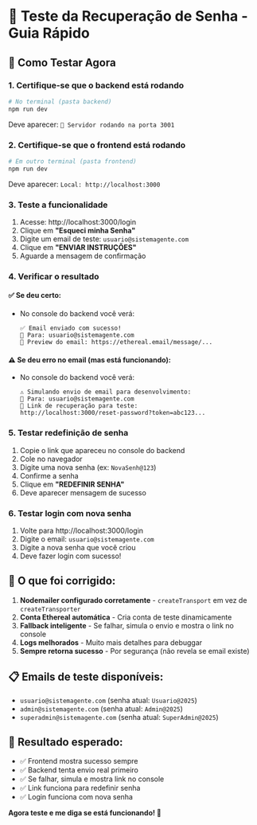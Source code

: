 # 🧪 Teste da Recuperação de Senha - Guia Rápido

## 🚀 Como Testar Agora

### 1. **Certifique-se que o backend está rodando**
```bash
# No terminal (pasta backend)
npm run dev
```
Deve aparecer: `🚀 Servidor rodando na porta 3001`

### 2. **Certifique-se que o frontend está rodando**
```bash
# Em outro terminal (pasta frontend)  
npm run dev
```
Deve aparecer: `Local: http://localhost:3000`

### 3. **Teste a funcionalidade**
1. Acesse: http://localhost:3000/login
2. Clique em **"Esqueci minha Senha"**
3. Digite um email de teste: `usuario@sistemagente.com`
4. Clique em **"ENVIAR INSTRUÇÕES"**
5. Aguarde a mensagem de confirmação

### 4. **Verificar o resultado**

#### ✅ **Se deu certo:**
- No console do backend você verá:
  ```
  ✅ Email enviado com sucesso!
  📧 Para: usuario@sistemagente.com
  🔗 Preview do email: https://ethereal.email/message/...
  ```

#### ⚠️ **Se deu erro no email (mas está funcionando):**
- No console do backend você verá:
  ```
  ⚠️ Simulando envio de email para desenvolvimento:
  📧 Para: usuario@sistemagente.com
  🔗 Link de recuperação para teste:
  http://localhost:3000/reset-password?token=abc123...
  ```

### 5. **Testar redefinição de senha**
1. Copie o link que apareceu no console do backend
2. Cole no navegador
3. Digite uma nova senha (ex: `NovaSenh@123`)
4. Confirme a senha
5. Clique em **"REDEFINIR SENHA"**
6. Deve aparecer mensagem de sucesso

### 6. **Testar login com nova senha**
1. Volte para http://localhost:3000/login
2. Digite o email: `usuario@sistemagente.com`
3. Digite a nova senha que você criou
4. Deve fazer login com sucesso!

## 🔧 **O que foi corrigido:**

1. **Nodemailer configurado corretamente** - `createTransport` em vez de `createTransporter`
2. **Conta Ethereal automática** - Cria conta de teste dinamicamente
3. **Fallback inteligente** - Se falhar, simula o envio e mostra o link no console
4. **Logs melhorados** - Muito mais detalhes para debuggar
5. **Sempre retorna sucesso** - Por segurança (não revela se email existe)

## 📋 **Emails de teste disponíveis:**
- `usuario@sistemagente.com` (senha atual: `Usuario@2025`)
- `admin@sistemagente.com` (senha atual: `Admin@2025`)
- `superadmin@sistemagente.com` (senha atual: `SuperAdmin@2025`)

## 🎯 **Resultado esperado:**
- ✅ Frontend mostra sucesso sempre
- ✅ Backend tenta envio real primeiro
- ✅ Se falhar, simula e mostra link no console
- ✅ Link funciona para redefinir senha
- ✅ Login funciona com nova senha

**Agora teste e me diga se está funcionando! 🚀** 
